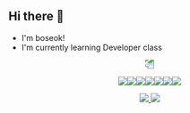 <!--
**choiboseok/choiboseok** is a ✨ _special_ ✨ repository because its `README.md` (this file) appears on your GitHub profile.

Here are some ideas to get you started:

- 🔭 I’m currently working on ...
- 🌱 I’m currently learning ...
- 👯 I’m looking to collaborate on ...
- 🤔 I’m looking for help with ...
- 💬 Ask me about ...
- 📫 How to reach me: ...
- 😄 Pronouns: ...
- ⚡ Fun fact: ...
-->
## Hi there 👋 <br>
- I'm boseok! <br>
- I'm currently learning Developer class<br>
<p align='center'>
  <img src="https://capsule-render.vercel.app/api?type=egg&color=auto&height=300&section=header&text=this%20place%20owner%20it's%20me&fontSize=55&animation=fadeIn&fontAlignY=38&desc=%20&descAlignY=51&descAlign=62"/
    style = "transform: rotate(180deg);">
</p>
  
<div align="center">
  <a href="(https://github.com/choiboseok/JavaStudy)" target="_blank"><img src="https://img.shields.io/badge/Java-F63440?style=for-the-badge&&logoColor=white"><img src="https://img.shields.io/badge/JavaScript-FF6600?style=for-the-badge&&logoColor=white"><img src="https://img.shields.io/badge/HTML-FFDB00?style=for-the-badge&&logoColor=white"><img src="https://img.shields.io/badge/Spring-1FB141?style=for-the-badge&8&logoColor=white"><img src="https://img.shields.io/badge/Python-0049D7?style=for-the-badge&&logoColor=white"><img src="https://img.shields.io/badge/Linux-123F6D?style=for-the-badge&&logoColor=white"><img src="https://img.shields.io/badge/C-6929C4?style=for-the-badge&&logoColor=white"><br>
</div>
    
<p align = "center">
    <!--![GitHub stats]--><img src = "https://github-readme-stats.vercel.app/api?username=choiboseok&show_icons=true&theme=cobalt">
    <!--![Top Langs]--><img src = "https://github-readme-stats.vercel.app/api/top-langs/?username=choiboseok&langs_count=10&layout=compact&theme=dark">
</p>
